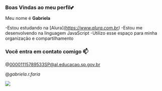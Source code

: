 ### Boas Vindas ao meu perfil💕                                  

Meu nome é **Gabriela**

-Estou estudando na [Alura]_(https://www.alura.com.br)_
-Estou me desenvolvendo na linguagem JavaScript
-Utilizo esse espaço para minha organização e compartilhamento 

### Você entra em contato comigo 📫

@00001115789533SP@al.educacao.sp.gov.br 

@_gabriela.r.faria_

![](https://media1.tenor.com/m/qgs_Qk6bvsMAAAAC/teen-wolf-stalia.gif)
